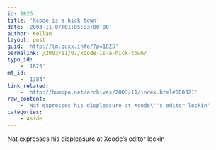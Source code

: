 ```yaml
---
id: 1825
title: 'Xcode is a hick town'
date: '2003-11-07T01:05:03+00:00'
author: Kellan
layout: post
guid: 'http://lm.quxx.info/?p=1825'
permalink: /2003/11/07/xcode-is-a-hick-town/
typo_id:
    - '1823'
mt_id:
    - '1384'
link_related:
    - 'http://bumppo.net/archives/2003/11/index.html#000321'
raw_content:
    - 'Nat expresses his displeasure at Xcode\''s editor lockin'
categories:
    - Aside
---
```


Nat expresses his displeasure at Xcode’s editor lockin